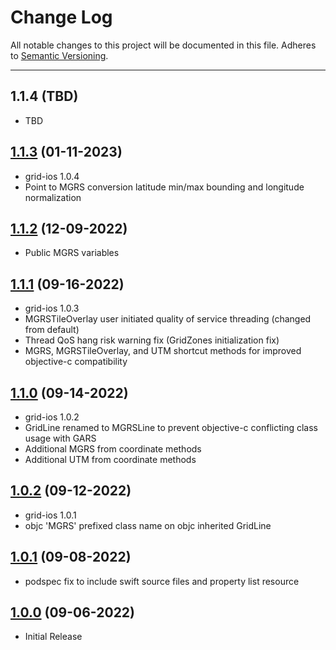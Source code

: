 # Change Log
All notable changes to this project will be documented in this file.
Adheres to [Semantic Versioning](http://semver.org/).

---

## 1.1.4 (TBD)

* TBD

## [1.1.3](https://github.com/ngageoint/mgrs-ios/releases/tag/1.1.3) (01-11-2023)

* grid-ios 1.0.4
* Point to MGRS conversion latitude min/max bounding and longitude normalization

## [1.1.2](https://github.com/ngageoint/mgrs-ios/releases/tag/1.1.2) (12-09-2022)

* Public MGRS variables

## [1.1.1](https://github.com/ngageoint/mgrs-ios/releases/tag/1.1.1) (09-16-2022)

* grid-ios 1.0.3
* MGRSTileOverlay user initiated quality of service threading (changed from default)
* Thread QoS hang risk warning fix (GridZones initialization fix)
* MGRS, MGRSTileOverlay, and UTM shortcut methods for improved objective-c compatibility

## [1.1.0](https://github.com/ngageoint/mgrs-ios/releases/tag/1.1.0) (09-14-2022)

* grid-ios 1.0.2
* GridLine renamed to MGRSLine to prevent objective-c conflicting class usage with GARS
* Additional MGRS from coordinate methods
* Additional UTM from coordinate methods

## [1.0.2](https://github.com/ngageoint/mgrs-ios/releases/tag/1.0.2) (09-12-2022)

* grid-ios 1.0.1
* objc 'MGRS' prefixed class name on objc inherited GridLine

## [1.0.1](https://github.com/ngageoint/mgrs-ios/releases/tag/1.0.1) (09-08-2022)

* podspec fix to include swift source files and property list resource

## [1.0.0](https://github.com/ngageoint/mgrs-ios/releases/tag/1.0.0) (09-06-2022)

* Initial Release
